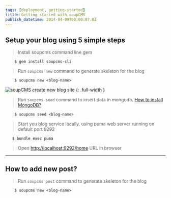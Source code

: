 ```yaml
---
tags: [deployment, getting-started]
title: Getting started with soupCMS
publish_datetime: 2014-04-09T00:00:07.0Z
---
```


## Setup your blog using 5 simple steps

> Install soupcms command line gem

~~~
    $ gem install soupcms-cli
~~~

> Run `soupcms new` command to generate skeleton for the blog

~~~
    $ soupcms new <blog-name>
~~~

![soupCMS create new blog site](/assets/blog/posts/images/setup-blog-site/soupcms-blog-setup.png)
{: .full-width }

> Run `soupcms seed` command to insert data in mongodb. [How to install MongoDB?](http://docs.mongodb.org/manual/installation/)

~~~
    $ soupcms seed <blog-name>
~~~

> Start you blog service locally, using puma web server running on default port 9292

~~~
   $ bundle exec puma
~~~

> Open [http://localhost:9292/home](http://localhost:9292/home) URL in browser

******

## How to add new post?

> Run `soupcms post` command to generate skeleton for the blog

~~~
    $ soupcms new <blog-name>
~~~




